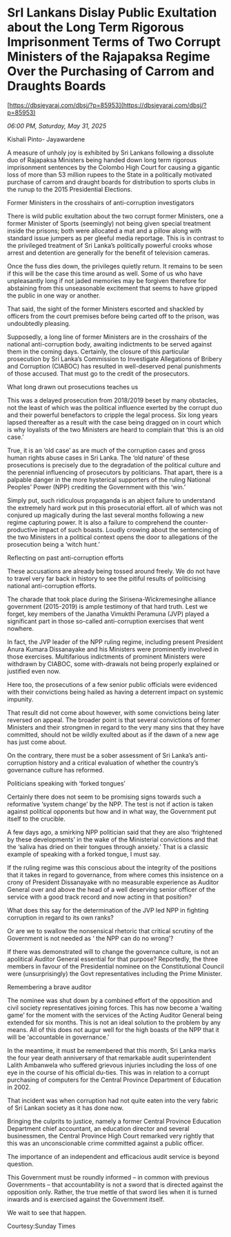 # SrI Lankans Dislay Public Exultation  about the Long Term Rigorous Imprisonment Terms of Two Corrupt Ministers of the Rajapaksa Regime  Over  the Purchasing of Carrom and Draughts Boards

[https://dbsjeyaraj.com/dbsj/?p=85953](https://dbsjeyaraj.com/dbsj/?p=85953)

*06:00 PM, Saturday, May 31, 2025*

Kishali  Pinto- Jayawardene

A measure of unholy joy is exhibited by Sri Lankans following a dissolute duo of Rajapaksa Ministers being handed down long term rigorous imprisonment sentences by the Colombo High Court for causing a gigantic loss of more than 53 million rupees to the State in a politically motivated purchase of carrom and draught boards for distribution to sports clubs in the runup to the 2015 Presidential Elections.

Former Ministers in the crosshairs of anti-corruption investigators

There is wild public exultation about the two corrupt former Ministers, one a former Minister of Sports (seemingly) not being given special treatment inside the prisons; both were allocated a mat and a pillow along with standard issue jumpers as per gleeful media reportage. This is in contrast to the privileged treatment of Sri Lanka’s politically powerful crooks whose arrest and detention are generally for the benefit of television cameras.

Once the fuss dies down, the privileges quietly return. It remains to be seen if this will be the case this time around as well. Some of us who have unpleasantly long if not jaded memories may be forgiven therefore for abstaining from this unseasonable excitement that seems to have gripped the public in one way or another.

That said, the sight of the former Ministers escorted and shackled by officers from the court premises before being carted off to the prison, was undoubtedly pleasing.

Supposedly, a long line of former Ministers are in the crosshairs of the national anti-corruption body, awaiting indictments to be served against them in the coming days. Certainly, the closure of this particular prosecution by Sri Lanka’s Commission to Investigate Allegations of Bribery and Corruption (CIABOC) has resulted in well-deserved penal punishments of those accused. That must go to the credit of the prosecutors.

What long drawn out prosecutions teaches us

This was a delayed prosecution from 2018/2019 beset by many obstacles, not the least of which was the political influence exerted by the corrupt duo and their powerful benefactors to cripple the legal process. Six long years lapsed thereafter as a result with the case being dragged on in court which is why loyalists of the two Ministers are heard to complain that ‘this is an old case.’

True, it is an ‘old case’ as are much of the corruption cases and gross human rights abuse cases in Sri Lanka. The ‘old nature’ of these prosecutions is precisely due to the degradation of the political culture and the perennial influencing of prosecutors by politicians. That apart, there is a palpable danger in the more hysterical supporters of the ruling National Peoples’ Power (NPP) crediting the Government with this ‘win.’

Simply put, such ridiculous propaganda is an abject failure to understand the extremely hard work put in this prosecutorial effort. all of which was not conjured up magically during the last several months following a new regime capturing power. It is also a failure to comprehend the counter-productive impact of such boasts.  Loudly crowing about the sentencing of the two Ministers in a political context opens the door to allegations of the prosecution being a ‘witch hunt.’

Reflecting on past anti-corruption efforts

These accusations are already being tossed around freely. We do not have to travel very far back in history to see the pitiful results of politicising national anti-corruption efforts.

The charade that took place during the Sirisena-Wickremesinghe alliance government (2015-2019) is ample testimony of that hard truth. Lest we forget, key members of the Janatha Vimukthi Peramuna (JVP) played a significant part in those so-called anti-corruption exercises that went nowhere.

In fact, the JVP leader of the NPP ruling regime, including present President Anura Kumara Dissanayake and his Ministers were prominently involved in those exercises. Multifarious indictments of prominent Ministers were withdrawn by CIABOC, some with-drawals not being properly explained or justified even now.

Here too, the prosecutions of a few senior public officials were evidenced with their convictions being hailed as having a deterrent impact on systemic impunity.

That result did not come about however, with some convictions being later reversed on appeal. The broader point is that several convictions of former Ministers and their strongmen in regard to the very many sins that they have committed, should not be wildly exulted about as if the dawn of a new age has just come about.

On the contrary, there must be a sober assessment of Sri Lanka’s anti-corruption history and a critical evaluation of whether the country’s governance culture has reformed.

Politicians speaking with ‘forked tongues’

Certainly there does not seem to be promising signs towards such a reformative ‘system change’ by the NPP. The test is not if action is taken against political opponents but how and in what way, the Government put itself to the crucible.

A few days ago, a smirking NPP politician said that they are also ‘frightened by these developments’ in the wake of the Ministerial convictions and that the ‘saliva has dried on their tongues through anxiety.’ That is a classic example of speaking with a forked tongue, I must say.

If the ruling regime was this conscious about the integrity of the positions that it takes in regard to governance, from where comes this insistence on a crony of President Dissanayake with no measurable experience as Auditor General over and above the head of a well deserving senior officer of the service with a good track record and now acting in that position?

What does this say for the determination of the JVP led NPP in fighting corruption in regard to its own ranks?

Or are we to swallow the nonsensical rhetoric that critical scrutiny of the Government is not needed as ‘ the NPP can do no wrong’?

If there was demonstrated will to change the governance culture, is not an apolitical Auditor General essential for that purpose?  Reportedly, the three members in favour of the Presidential nominee on the Constitutional Council were (unsurprisingly) the Govt representatives including the Prime Minister.

Remembering a brave auditor

The nominee was shut down by a combined effort of the opposition and civil society representatives joining forces. This has now become a ‘waiting game’ for the moment with the services of the Acting Auditor General being extended for six months. This is not an ideal solution to the problem by any means. All of this does not augur well for the high boasts of the NPP that it will be ‘accountable in governance.’

In the meantime, it must be remembered that this month, Sri Lanka marks the four year death anniversary of that remarkable audit superintendent Lalith Ambanwela who suffered grievous injuries including the loss of one eye in the course of his official du-ties. This was in relation to a corrupt purchasing of computers for the Central Province Department of Education in 2002.

That incident was when corruption had not quite eaten into the very fabric of Sri Lankan society as it has done now.

Bringing the culprits to justice, namely a former Central Province Education Department chief accountant, an education director and several businessmen, the Central Province High Court remarked very rightly that this was an unconscionable crime committed against a public officer.

The importance of an independent and efficacious audit service is beyond question.

This Government must be roundly informed – in common with previous Governments – that accountability is not a sword that is directed against the opposition only. Rather, the true mettle of that sword lies when it is turned inwards and is exercised against the Government itself.

We wait to see that happen.

Courtesy:Sunday Times

